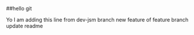 ##hello git

Yo I am adding this line from dev-jsm branch
new feature of feature branch
update readme 